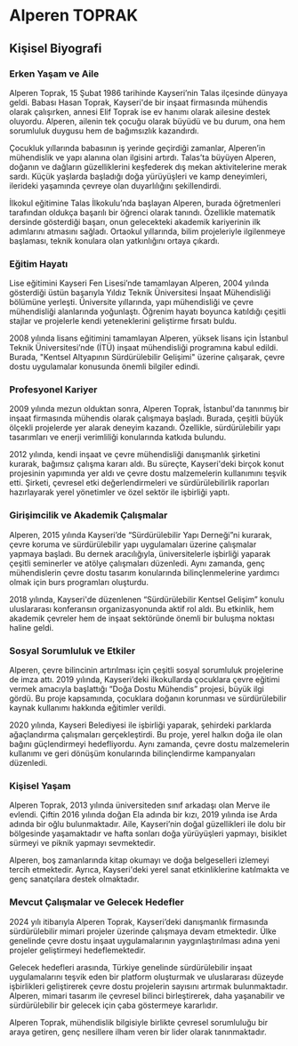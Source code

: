 # Alperen TOPRAK

## Kişisel Biyografi

### Erken Yaşam ve Aile

Alperen Toprak, 15 Şubat 1986 tarihinde Kayseri’nin Talas ilçesinde dünyaya geldi. Babası Hasan Toprak, Kayseri'de bir inşaat firmasında mühendis olarak çalışırken, annesi Elif Toprak ise ev hanımı olarak ailesine destek oluyordu. Alperen, ailenin tek çocuğu olarak büyüdü ve bu durum, ona hem sorumluluk duygusu hem de bağımsızlık kazandırdı.

Çocukluk yıllarında babasının iş yerinde geçirdiği zamanlar, Alperen’in mühendislik ve yapı alanına olan ilgisini artırdı. Talas’ta büyüyen Alperen, doğanın ve dağların güzelliklerini keşfederek dış mekan aktivitelerine merak sardı. Küçük yaşlarda başladığı doğa yürüyüşleri ve kamp deneyimleri, ilerideki yaşamında çevreye olan duyarlılığını şekillendirdi.

İlkokul eğitimine Talas İlkokulu’nda başlayan Alperen, burada öğretmenleri tarafından oldukça başarılı bir öğrenci olarak tanındı. Özellikle matematik dersinde gösterdiği başarı, onun gelecekteki akademik kariyerinin ilk adımlarını atmasını sağladı. Ortaokul yıllarında, bilim projeleriyle ilgilenmeye başlaması, teknik konulara olan yatkınlığını ortaya çıkardı.

### Eğitim Hayatı

Lise eğitimini Kayseri Fen Lisesi’nde tamamlayan Alperen, 2004 yılında gösterdiği üstün başarıyla Yıldız Teknik Üniversitesi İnşaat Mühendisliği bölümüne yerleşti. Üniversite yıllarında, yapı mühendisliği ve çevre mühendisliği alanlarında yoğunlaştı. Öğrenim hayatı boyunca katıldığı çeşitli stajlar ve projelerle kendi yeteneklerini geliştirme fırsatı buldu.

2008 yılında lisans eğitimini tamamlayan Alperen, yüksek lisans için İstanbul Teknik Üniversitesi’nde (İTÜ) inşaat mühendisliği programına kabul edildi. Burada, "Kentsel Altyapının Sürdürülebilir Gelişimi" üzerine çalışarak, çevre dostu uygulamalar konusunda önemli bilgiler edindi.

### Profesyonel Kariyer

2009 yılında mezun olduktan sonra, Alperen Toprak, İstanbul'da tanınmış bir inşaat firmasında mühendis olarak çalışmaya başladı. Burada, çeşitli büyük ölçekli projelerde yer alarak deneyim kazandı. Özellikle, sürdürülebilir yapı tasarımları ve enerji verimliliği konularında katkıda bulundu.

2012 yılında, kendi inşaat ve çevre mühendisliği danışmanlık şirketini kurarak, bağımsız çalışma kararı aldı. Bu süreçte, Kayseri'deki birçok konut projesinin yapımında yer aldı ve çevre dostu malzemelerin kullanımını teşvik etti. Şirketi, çevresel etki değerlendirmeleri ve sürdürülebilirlik raporları hazırlayarak yerel yönetimler ve özel sektör ile işbirliği yaptı.

### Girişimcilik ve Akademik Çalışmalar

Alperen, 2015 yılında Kayseri’de “Sürdürülebilir Yapı Derneği”ni kurarak, çevre koruma ve sürdürülebilir yapı uygulamaları üzerine çalışmalar yapmaya başladı. Bu dernek aracılığıyla, üniversitelerle işbirliği yaparak çeşitli seminerler ve atölye çalışmaları düzenledi. Aynı zamanda, genç mühendislerin çevre dostu tasarım konularında bilinçlenmelerine yardımcı olmak için burs programları oluşturdu.

2018 yılında, Kayseri'de düzenlenen “Sürdürülebilir Kentsel Gelişim” konulu uluslararası konferansın organizasyonunda aktif rol aldı. Bu etkinlik, hem akademik çevreler hem de inşaat sektöründe önemli bir buluşma noktası haline geldi.

### Sosyal Sorumluluk ve Etkiler

Alperen, çevre bilincinin artırılması için çeşitli sosyal sorumluluk projelerine de imza attı. 2019 yılında, Kayseri’deki ilkokullarda çocuklara çevre eğitimi vermek amacıyla başlattığı “Doğa Dostu Mühendis” projesi, büyük ilgi gördü. Bu proje kapsamında, çocuklara doğanın korunması ve sürdürülebilir kaynak kullanımı hakkında eğitimler verildi.

2020 yılında, Kayseri Belediyesi ile işbirliği yaparak, şehirdeki parklarda ağaçlandırma çalışmaları gerçekleştirdi. Bu proje, yerel halkın doğa ile olan bağını güçlendirmeyi hedefliyordu. Aynı zamanda, çevre dostu malzemelerin kullanımı ve geri dönüşüm konularında bilinçlendirme kampanyaları düzenledi.

### Kişisel Yaşam

Alperen Toprak, 2013 yılında üniversiteden sınıf arkadaşı olan Merve ile evlendi. Çiftin 2016 yılında doğan Ela adında bir kızı, 2019 yılında ise Arda adında bir oğlu bulunmaktadır. Aile, Kayseri’nin doğal güzellikleri ile dolu bir bölgesinde yaşamaktadır ve hafta sonları doğa yürüyüşleri yapmayı, bisiklet sürmeyi ve piknik yapmayı sevmektedir.

Alperen, boş zamanlarında kitap okumayı ve doğa belgeselleri izlemeyi tercih etmektedir. Ayrıca, Kayseri'deki yerel sanat etkinliklerine katılmakta ve genç sanatçılara destek olmaktadır.

### Mevcut Çalışmalar ve Gelecek Hedefler

2024 yılı itibarıyla Alperen Toprak, Kayseri’deki danışmanlık firmasında sürdürülebilir mimari projeler üzerinde çalışmaya devam etmektedir. Ülke genelinde çevre dostu inşaat uygulamalarının yaygınlaştırılması adına yeni projeler geliştirmeyi hedeflemektedir.

Gelecek hedefleri arasında, Türkiye genelinde sürdürülebilir inşaat uygulamalarını teşvik eden bir platform oluşturmak ve uluslararası düzeyde işbirlikleri geliştirerek çevre dostu projelerin sayısını artırmak bulunmaktadır. Alperen, mimari tasarım ile çevresel bilinci birleştirerek, daha yaşanabilir ve sürdürülebilir bir gelecek için çaba göstermeye kararlıdır.

Alperen Toprak, mühendislik bilgisiyle birlikte çevresel sorumluluğu bir araya getiren, genç nesillere ilham veren bir lider olarak tanınmaktadır.